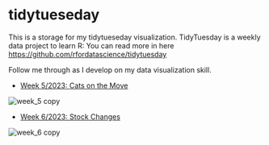 # tidytueseday
This is a storage for my tidytueseday visualization. TidyTuesday is a weekly data project to learn R: You can read more in here https://github.com/rfordatascience/tidytuesday

Follow me through as I develop on my data visualization skill.

 * [Week 5/2023: Cats on the Move](https://github.com/lovingtheo/tidytueseday/blob/main/rmarkdown/cats/week_5.png)

![week_5 copy](https://raw.githubusercontent.com/lovingtheo/tidytueseday/main/rmarkdown/cat/week_5.png)

 * [Week 6/2023: Stock Changes](https://github.com/lovingtheo/tidytueseday/blob/main/rmarkdown/stock/week_6.png)

![week_6 copy](https://raw.githubusercontent.com/lovingtheo/tidytueseday/main/rmarkdown/stock/week_6.png)
